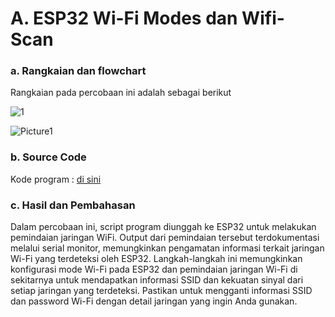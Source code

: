 # A.  ESP32 Wi-Fi Modes dan Wifi-Scan


### a. Rangkaian dan flowchart
Rangkaian pada percobaan ini adalah sebagai berikut
</br>

![1](https://github.com/Muhmdwild/Sistem-Embeded/assets/150982519/e74ad583-8381-4480-8ee3-a962686268cf)

![Picture1](https://github.com/Muhmdwild/Sistem-Embeded/assets/150982519/d79e1f22-cdc4-4271-9d65-0d598442807b)


### b. Source Code
Kode program : <a href="Job%203/A.%20Wifi%20Scan/Scan/Scan.ino">di sini</a>

### c. Hasil dan Pembahasan
Dalam percobaan ini, script program diunggah ke ESP32 untuk melakukan pemindaian jaringan WiFi. Output dari pemindaian tersebut terdokumentasi melalui serial monitor, memungkinkan pengamatan informasi terkait jaringan Wi-Fi yang terdeteksi oleh ESP32. Langkah-langkah ini memungkinkan konfigurasi mode Wi-Fi pada ESP32 dan pemindaian jaringan Wi-Fi di sekitarnya untuk mendapatkan informasi SSID dan kekuatan sinyal dari setiap jaringan yang terdeteksi. Pastikan untuk mengganti informasi SSID dan password Wi-Fi dengan detail jaringan yang ingin Anda gunakan.
